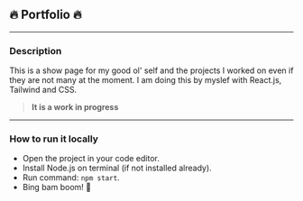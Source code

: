 ## 🔥 **Portfolio** 🔥
--------
### Description

This is a show page for my good ol' self and the projects I worked on even if they are not many at the moment. 
I am doing this by myslef with React.js, Tailwind and CSS.

> **It is a work in progress**

---------

### How to run it locally

- Open the project in your code editor.
- Install Node.js on terminal (if not installed already).
- Run command: `npm start`.
- Bing bam boom! 💫
